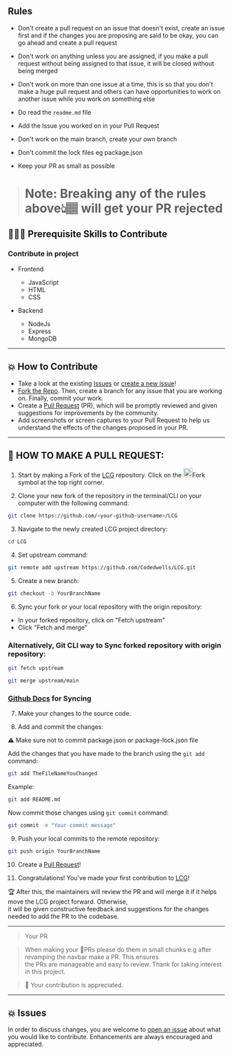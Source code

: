 ## Rules

-   Don't create a pull request on an issue that doesn't exist, create an issue first and if the changes you are proposing are said to be okay, you can go ahead and create a pull request

-   Don't work on anything unless you are assigned, if you make a pull request without being assigned to that issue, it will be closed without being merged

-   Don't work on more than one issue at a time, this is so that you don't make a huge pull request and others can have opportunities to work on another issue while you work on something else

-   Do read the `readme.md` file

-   Add the Issue you worked on in your Pull Request

-   Don't work on the main branch, create your own branch

-   Don't commit the lock files eg package.json

-   Keep your PR as small as possible

> # Note: Breaking any of the rules above👆🏽 will get your PR rejected

## 👩🏽‍💻 Prerequisite Skills to Contribute

### Contribute in project

-   Frontend

    -   JavaScript
    -   HTML
    -   CSS

-   Backend
    -   NodeJs
    -   Express
    -   MongoDB

---

## 💥 How to Contribute

-   Take a look at the existing [Issues](https://github.com/Codedwells/LCG/issues) or [create a new issue](https://github.com/Codedwells/LCG/issues/new/choose)!
-   [Fork the Repo](https://github.com/Codedwells/LCG/fork). Then, create a branch for any issue that you are working on. Finally, commit your work.
-   Create a [Pull Request](https://github.com/Codedwells/LCG/compare) (PR), which will be promptly reviewed and given suggestions for improvements by the community.
-   Add screenshots or screen captures to your Pull Request to help us understand the effects of the changes proposed in your PR.

---

## 🌟 HOW TO MAKE A PULL REQUEST:

1. Start by making a Fork of the [LCG](https://github.com/Codedwells/LCG) repository. Click on the
   <a href="https://github.com/Codedwells/LCG/fork"><img src="https://i.imgur.com/G4z1kEe.png" height="21" width="21"></a>Fork symbol at the top right corner.

2. Clone your new fork of the repository in the terminal/CLI on your computer with the following command:

```bash
git clone https://github.com/<your-github-username>/LCG
```

3. Navigate to the newly created LCG project directory:

```bash
cd LCG
```

4. Set upstream command:

```bash
git remote add upstream https://github.com/Codedwells/LCG.git
```

5. Create a new branch:

```bash
git checkout -b YourBranchName
```

6. Sync your fork or your local repository with the origin repository:

-   In your forked repository, click on "Fetch upstream"
-   Click "Fetch and merge"

### Alternatively, Git CLI way to Sync forked repository with origin repository:

```bash
git fetch upstream
```

```bash
git merge upstream/main
```

### [Github Docs](https://docs.github.com/en/github/collaborating-with-pull-requests/addressing-merge-conflicts/resolving-a-merge-conflict-on-github) for Syncing

7. Make your changes to the source code.

8. Add and commit the changes:

⚠️ Make sure not to commit package.json or package-lock.json file

Add the changes that you have made to the branch using the `git add` command:

```bash
git add TheFileNameYouChanged
```

Example:

```bash
git add README.md
```

Now commit those changes using `git commit` command:

```bash
git commit -m "Your commit message"
```

9. Push your local commits to the remote repository:

```bash
git push origin YourBranchName
```

10. Create a [Pull Request](https://help.github.com/en/github/collaborating-with-issues-and-pull-requests/creating-a-pull-request)!

11. Congratulations! You've made your first contribution to [LCG](https://github.com/Codedwells/LCG/graphs/contributors)!

🏆 After this, the maintainers will review the PR and will merge it if it helps move the LCG project forward. Otherwise,\
it will be given constructive feedback and suggestions for the changes needed to add the PR to the codebase.

---

> Your PR

> When making your 🚀PRs please do them in small chunks e.g after revamping the navbar make a PR. This ensures\
> the PRs are manageable and easy to review. Thank for taking interest in this project.

> 💝 Your contribution is appreciated.

---

## 💥 Issues

In order to discuss changes, you are welcome to [open an issue](https://github.com/Codedwells/LCG/issues/new/choose) about what you would like to contribute. Enhancements are always encouraged and
appreciated.
